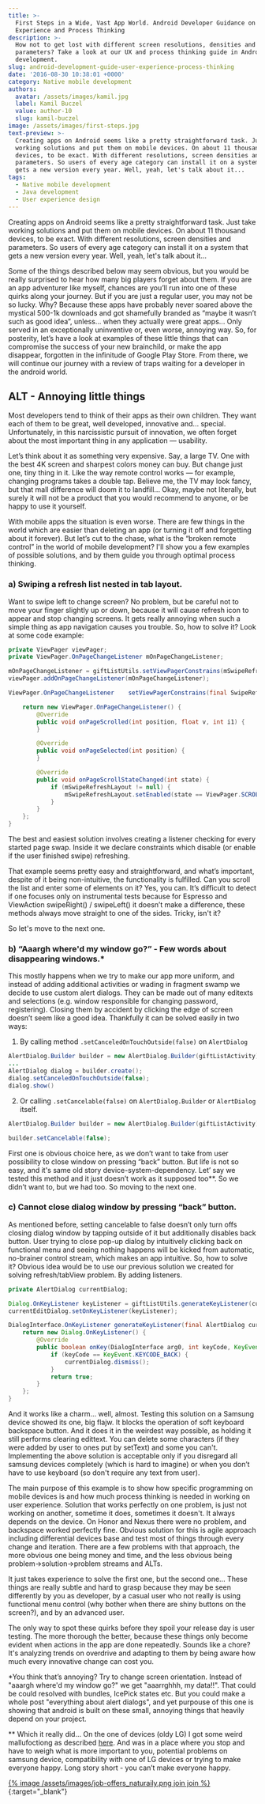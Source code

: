 ```yaml
---
title: >-
  First Steps in a Wide, Vast App World. Android Developer Guidance on User
  Experience and Process Thinking
description: >-
  How not to get lost with different screen resolutions, densities and device
  parameters? Take a look at our UX and process thinking guide in Android
  development.
slug: android-development-guide-user-experience-process-thinking
date: '2016-08-30 10:38:01 +0000'
category: Native mobile development
authors:
  avatar: /assets/images/kamil.jpg
  label: Kamil Buczel
  value: author-10
  slug: kamil-buczel
image: /assets/images/first-steps.jpg
text-preview: >-
  Creating apps on Android seems like a pretty straightforward task. Just take
  working solutions and put them on mobile devices. On about 11 thousand
  devices, to be exact. With different resolutions, screen densities and
  parameters. So users of every age category can install it on a system that
  gets a new version every year. Well, yeah, let's talk about it...
tags:
  - Native mobile development
  - Java development
  - User experience design
---
```

Creating apps on Android seems like a pretty straightforward task. Just take working solutions and put them on mobile devices. On about 11 thousand devices, to be exact. With different resolutions, screen densities and parameters. So users of every age category can install it on a system that gets a new version every year. Well, yeah, let's talk about it...

Some of the things described below may seem obvious, but you would be really surprised to hear how many big players forget about them. If you are an app adventurer like myself, chances are you’ll run into one of these quirks along your journey. But if you are just a regular user, you may not be so lucky. Why? Because these apps have probably never soared above the mystical 500-1k downloads and got shamefully branded as “maybe it wasn’t such as good idea”, unless… when they actually were great apps... Only served in an exceptionally uninventive or, even worse, annoying way. So, for posterity, let’s have a look at examples of these little things that can compromise the success of your new brainchild, or make the app disappear, forgotten in the infinitude of Google Play Store. From there, we will continue our journey with a review of traps waiting for a developer in the android world.

## ALT - Annoying little things

Most developers tend to think of their apps as their own children. They want each of them to be great, well developed, innovative and... special. Unfortunately, in this narcissistic pursuit of innovation, we often forget about the most important thing in any application — usability.

Let’s think about it as something very expensive. Say, a large TV. One with the best 4K screen and sharpest colors money can buy. But change just one, tiny thing in it. Like the way remote control works — for example, changing programs takes a double tap. Believe me, the TV may look fancy, but that mall difference will doom it to landfill... Okay, maybe not literally, but surely it will not be a product that you would recommend to anyone, or be happy to use it yourself.

With mobile apps the situation is even worse. There are few things in the world which are easier than deleting an app (or turning it off and forgetting about it forever). But let’s cut to the chase, what is the “broken remote control” in the world of mobile development? I'll show you a few examples of possible solutions, and by them guide you through optimal process thinking.



### **a) Swiping a refresh list nested in tab layout.**

  Want to swipe left to change screen? No problem, but be careful not to move your finger slightly up or down, because it will cause refresh icon to appear and stop changing screens. It gets really annoying when such a simple thing as app navigation causes you trouble. So, how to solve it? Look at some code example:

  ```java
  private ViewPager viewPager;
  private ViewPager.OnPageChangeListener mOnPageChangeListener;

  mOnPageChangeListener = giftListUtils.setViewPagerConstrains(mSwipeRefreshLayout);
  viewPager.addOnPageChangeListener(mOnPageChangeListener);

  ViewPager.OnPageChangeListener	setViewPagerConstrains(final SwipeRefreshLayout mSwipeRefreshLayout) {

      return new ViewPager.OnPageChangeListener() {
          @Override
          public void onPageScrolled(int position, float v, int i1) {
          }

          @Override
          public void onPageSelected(int position) {
          }

          @Override
          public void onPageScrollStateChanged(int state) {
              if (mSwipeRefreshLayout != null) {
                  mSwipeRefreshLayout.setEnabled(state == ViewPager.SCROLL_STATE_IDLE);
              }
          }
      };
  }
  ```

  The best and easiest solution involves creating a listener checking for every started page swap. Inside it we declare constraints which disable (or enable if the user finished swipe) refreshing.

  That example seems pretty easy and straightforward, and what’s important, despite of it being non-intuitive, the functionality is fulfilled. Can you scroll the list and enter some of elements on it? Yes, you can. It’s difficult to detect if one focuses only on instrumental tests because for Espresso and ViewAction swipeRight() / swipeLeft() it doesn’t make a difference, these methods always move straight to one of the sides. Tricky, isn't it?

  So let's move to the next one.

### **b) “Aaargh where'd my window go?” - Few words about disappearing windows.***

  This mostly happens when we try to make our app more uniform, and instead of adding additional activities or wading in fragment swamp we decide to use custom alert dialogs. They can be made out of many editexts and selections (e.g. window responsible for changing password, registering). Closing them by accident by clicking the edge of screen doesn’t seem like a good idea. Thankfully it can be solved easily in two ways:


  1) By calling method ```.setCanceledOnTouchOutside(false)``` on ```AlertDialog```

  ```java
  AlertDialog.Builder builder = new AlertDialog.Builder(giftListActivity);
  ...
  AlertDialog dialog = builder.create();
  dialog.setCanceledOnTouchOutside(false);
  dialog.show()
  ```

  2) Or calling ```.setCancelable(false)``` on ```AlertDialog.Builder``` or ```AlertDialog``` itself.

  ```java
  AlertDialog.Builder builder = new AlertDialog.Builder(giftListActivity);

  builder.setCancelable(false);
  ```

  First one is obvious choice here, as we don’t want to take from user possibility to close window on pressing “back” button. But life is not so easy, and it's same old story device-system-dependency. Let’ say we tested this method and it just doesn’t work as it supposed too**. So we didn’t want to, but we had too. So moving to the next one.

### **c) Cannot close dialog window by pressing “back” button.**

  As mentioned before, setting cancelable to false doesn’t only turn offs closing dialog window by tapping outside of it but additionally disables back button. User trying to close pop-up dialog by intuitively clicking back on functional menu and seeing nothing happens will be kicked from automatic, no-brainer control stream, which makes an app intuitive.
  So, how to solve it? Obvious idea would be to use our previous solution we created for solving refresh/tabView problem. By adding listeners.

  ```java
  private AlertDialog currentDialog;

  Dialog.OnKeyListener keyListener = giftListUtils.generateKeyListener(currentDialog);
  currentEditDialog.setOnKeyListener(keyListener);

  DialogInterface.OnKeyListener generateKeyListener(final AlertDialog currentDialog) {
      return new Dialog.OnKeyListener() {
          @Override
          public boolean onKey(DialogInterface arg0, int keyCode, KeyEvent event) {
              if (keyCode == KeyEvent.KEYCODE_BACK) {
                  currentDialog.dismiss();
              }
              return true;
          }
      };
  }
  ```

  And it works like a charm… well, almost. Testing this solution on a Samsung device showed its one, big flajw. It blocks the operation of soft keyboard backspace button. And it does it in the  weirdest way possible, as holding it still performs clearing edittext. You can delete some characters (if they were added by user to ones put by setText) and some you can't. Implementing the above solution is acceptable only if you disregard all samsung devices completely (which is hard to imagine) or when you don’t have to use keyboard (so don't require any text from user).

  The main purpose of this example is to show how specific programming on mobile devices is and how much process thinking is needed in working on user experience. Solution that works perfectly on one problem, is just not working on another, sometime it does, sometimes it doesn't. It always depends on the device. On Honor and Nexus there were no problem, and backspace worked perfectly fine. Obvious solution for this is agile approach including differential devices base and test most of things through every change and iteration. There are a few problems with that approach, the more obvious one being money and time, and the less obvious being problem->solution->problem streams and ALTs.

  It just takes experience to solve the first one, but the second one... These things are really subtle and hard to grasp because they may be seen differently by you as developer, by a casual user who not really is using functional menu control (why bother when there are shiny buttons on the screen?), and by an advanced user.

  The only way to spot these quirks before they spoil your release day is user testing. The more thorough the better, because these things only become evident when actions in the app are done repeatedly. Sounds like a chore?
  It's analyzing trends on overdrive and adapting to them by being aware how much every innovative change can cost you.

  *You think that’s annoying?  Try to change screen orientation. Instead of "aaargh where'd my window go?" we get "aaarrghhh, my data!!". That could be could resolved with bundles, IcePick states etc. But you could make a whole post  "everything about alert dialogs", and yet purpouse of this one is showing that android is built on these small, annoying things that heavily depend on your project.

  ** Which it really did… On the one of devices (oldy LG) I got some weird mallufoctiong as described [here](http://stackoverflow.com/questions/13526690/why-setcanceledontouchoutsidefalse-doesnt-work-in-alert-builder/13567411#13567411).
  And was in a place where you stop and have to weigh what is more important to you, potential problems on samsung device, compatibility with one of LG devices or trying to make everyone happy. Long story short - you can’t make everyone happy.

[{% image /assets/images/job-offers_naturaily.png join join %}](https://naturaily.com/careers){:target="_blank"}
